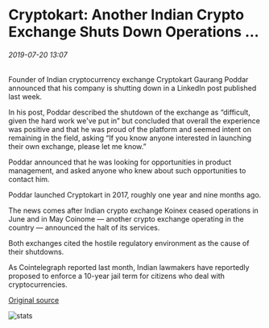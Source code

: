 # Cryptokart: Another Indian Crypto Exchange Shuts Down Operations ...

###### 2019-07-20 13:07

Founder of Indian cryptocurrency exchange Cryptokart Gaurang Poddar announced that his company is shutting down in a LinkedIn post published last week.

In his post, Poddar described the shutdown of the exchange as “difficult, given the hard work we've put in” but concluded that overall the experience was positive and that he was proud of the platform and seemed intent on remaining in the field, asking “If you know anyone interested in launching their own exchange, please let me know.”

Poddar announced that he was looking for opportunities in product management, and asked anyone who knew about such opportunities to contact him.

Poddar launched Cryptokart in 2017, roughly one year and nine months ago.

The news comes after Indian crypto exchange Koinex ceased operations in June and in May Coinome — another crypto exchange operating in the country — announced the halt of its services.

Both exchanges cited the hostile regulatory environment as the cause of their shutdowns.

As Cointelegraph reported last month, Indian lawmakers have reportedly proposed to enforce a 10-year jail term for citizens who deal with cryptocurrencies.

[Original source](https://cointelegraph.com/news/cryptokart-another-indian-crypto-exchange-shuts-down-operations)

![stats](https://c.statcounter.com/11760860/0/a89fa40b/1/ "stats")